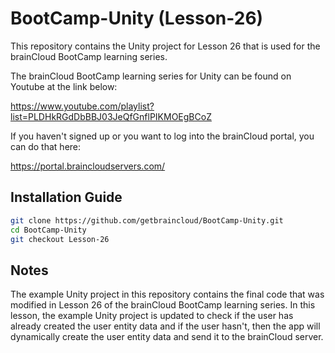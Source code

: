 # BootCamp-Unity (Lesson-26)

This repository contains the Unity project for Lesson 26 that is used for the brainCloud BootCamp learning series.

The brainCloud BootCamp learning series for Unity can be found on Youtube at the link below:

https://www.youtube.com/playlist?list=PLDHkRGdDbBBJ03JeQfGnflPIKMOEgBCoZ


If you haven't signed up or you want to log into the brainCloud portal, you can do that here:

https://portal.braincloudservers.com/


## Installation Guide

```bash
git clone https://github.com/getbraincloud/BootCamp-Unity.git
cd BootCamp-Unity
git checkout Lesson-26
```

## Notes

The example Unity project in this repository contains the final code that was modified in Lesson 26 of the brainCloud BootCamp learning series. In this lesson, the example Unity project is updated to check if the user has already created the user entity data and if the user hasn't, then the app will dynamically create the user entity data and send it to the brainCloud server.
